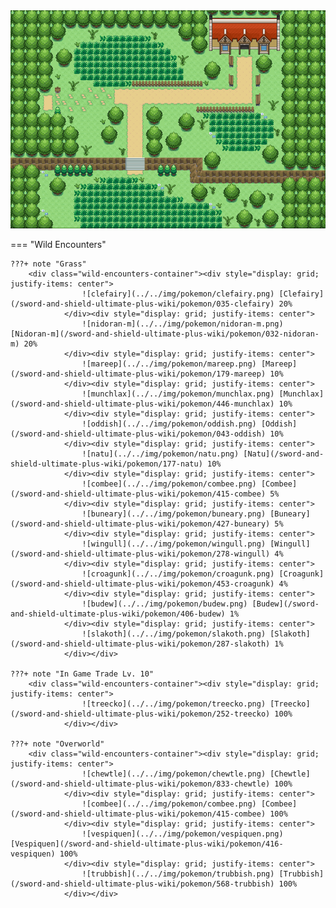 <img src="../../img/routes/Wild Area 1 Northeast.png" alt="Wild Area 1 Northeast"/>

=== "Wild Encounters"


	???+ note "Grass"
		<div class="wild-encounters-container"><div style="display: grid; justify-items: center">
                    ![clefairy](../../img/pokemon/clefairy.png) [Clefairy](/sword-and-shield-ultimate-plus-wiki/pokemon/035-clefairy) 20%
                </div><div style="display: grid; justify-items: center">
                    ![nidoran-m](../../img/pokemon/nidoran-m.png) [Nidoran-m](/sword-and-shield-ultimate-plus-wiki/pokemon/032-nidoran-m) 20%
                </div><div style="display: grid; justify-items: center">
                    ![mareep](../../img/pokemon/mareep.png) [Mareep](/sword-and-shield-ultimate-plus-wiki/pokemon/179-mareep) 10%
                </div><div style="display: grid; justify-items: center">
                    ![munchlax](../../img/pokemon/munchlax.png) [Munchlax](/sword-and-shield-ultimate-plus-wiki/pokemon/446-munchlax) 10%
                </div><div style="display: grid; justify-items: center">
                    ![oddish](../../img/pokemon/oddish.png) [Oddish](/sword-and-shield-ultimate-plus-wiki/pokemon/043-oddish) 10%
                </div><div style="display: grid; justify-items: center">
                    ![natu](../../img/pokemon/natu.png) [Natu](/sword-and-shield-ultimate-plus-wiki/pokemon/177-natu) 10%
                </div><div style="display: grid; justify-items: center">
                    ![combee](../../img/pokemon/combee.png) [Combee](/sword-and-shield-ultimate-plus-wiki/pokemon/415-combee) 5%
                </div><div style="display: grid; justify-items: center">
                    ![buneary](../../img/pokemon/buneary.png) [Buneary](/sword-and-shield-ultimate-plus-wiki/pokemon/427-buneary) 5%
                </div><div style="display: grid; justify-items: center">
                    ![wingull](../../img/pokemon/wingull.png) [Wingull](/sword-and-shield-ultimate-plus-wiki/pokemon/278-wingull) 4%
                </div><div style="display: grid; justify-items: center">
                    ![croagunk](../../img/pokemon/croagunk.png) [Croagunk](/sword-and-shield-ultimate-plus-wiki/pokemon/453-croagunk) 4%
                </div><div style="display: grid; justify-items: center">
                    ![budew](../../img/pokemon/budew.png) [Budew](/sword-and-shield-ultimate-plus-wiki/pokemon/406-budew) 1%
                </div><div style="display: grid; justify-items: center">
                    ![slakoth](../../img/pokemon/slakoth.png) [Slakoth](/sword-and-shield-ultimate-plus-wiki/pokemon/287-slakoth) 1%
                </div></div>

	???+ note "In Game Trade Lv. 10"
		<div class="wild-encounters-container"><div style="display: grid; justify-items: center">
                    ![treecko](../../img/pokemon/treecko.png) [Treecko](/sword-and-shield-ultimate-plus-wiki/pokemon/252-treecko) 100%
                </div></div>

	???+ note "Overworld"
		<div class="wild-encounters-container"><div style="display: grid; justify-items: center">
                    ![chewtle](../../img/pokemon/chewtle.png) [Chewtle](/sword-and-shield-ultimate-plus-wiki/pokemon/833-chewtle) 100%
                </div><div style="display: grid; justify-items: center">
                    ![combee](../../img/pokemon/combee.png) [Combee](/sword-and-shield-ultimate-plus-wiki/pokemon/415-combee) 100%
                </div><div style="display: grid; justify-items: center">
                    ![vespiquen](../../img/pokemon/vespiquen.png) [Vespiquen](/sword-and-shield-ultimate-plus-wiki/pokemon/416-vespiquen) 100%
                </div><div style="display: grid; justify-items: center">
                    ![trubbish](../../img/pokemon/trubbish.png) [Trubbish](/sword-and-shield-ultimate-plus-wiki/pokemon/568-trubbish) 100%
                </div></div>



